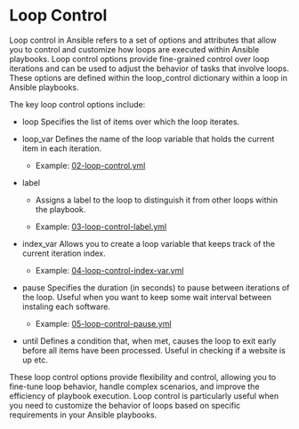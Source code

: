 # Loop Control
Loop control in Ansible refers to a set of options and attributes that allow you to control and customize how loops are executed within Ansible playbooks. Loop control options provide fine-grained control over loop iterations and can be used to adjust the behavior of tasks that involve loops. These options are defined within the loop_control dictionary within a loop in Ansible playbooks.

The key loop control options include:

- loop
Specifies the list of items over which the loop iterates.

- loop_var
Defines the name of the loop variable that holds the current item in each iteration.

  - Example: [02-loop-control.yml](02-loop-control.yml)

- label
  - Assigns a label to the loop to distinguish it from other loops within the playbook.

  - Example: [03-loop-control-label.yml](03-loop-control-label.yml)

- index_var
Allows you to create a loop variable that keeps track of the current iteration index.

  - Example: [04-loop-control-index-var.yml](04-loop-control-index-var.yml)

- pause
Specifies the duration (in seconds) to pause between iterations of the loop. Useful when you want to keep some wait interval between instaling each software.

  - Example: [05-loop-control-pause.yml](05-loop-control-pause.yml)

- until
Defines a condition that, when met, causes the loop to exit early before all items have been processed. Useful in checking if a website is up etc.

These loop control options provide flexibility and control, allowing you to fine-tune loop behavior, handle complex scenarios, and improve the efficiency of playbook execution. Loop control is particularly useful when you need to customize the behavior of loops based on specific requirements in your Ansible playbooks.
